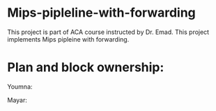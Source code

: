 # Mips-pipleline-with-forwarding
This project is part of ACA course instructed by Dr. Emad. This project implements Mips pipleine with forwarding.


# Plan and block ownership:
  Youmna:

  Mayar:
